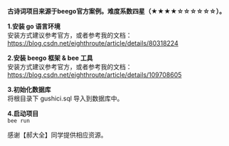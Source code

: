 **古诗词项目来源于beego官方案例。难度系数四星（★★★★☆☆☆☆☆☆）。**

**1.安装 go 语言环境**   
安装方式建议参考官方，或者参考我的文档：https://blog.csdn.net/eighthroute/article/details/80318224  

**2.安装 beego 框架 & bee 工具**  
安装方式建议参考官方，或者参考我的文档：https://blog.csdn.net/eighthroute/article/details/109708605

**3.初始化数据库**  
将根目录下 gushici.sql 导入到数据库中。  

**4.启动项目**  
 ``
 bee run
``

感谢【郝大全】同学提供相应资源。  

